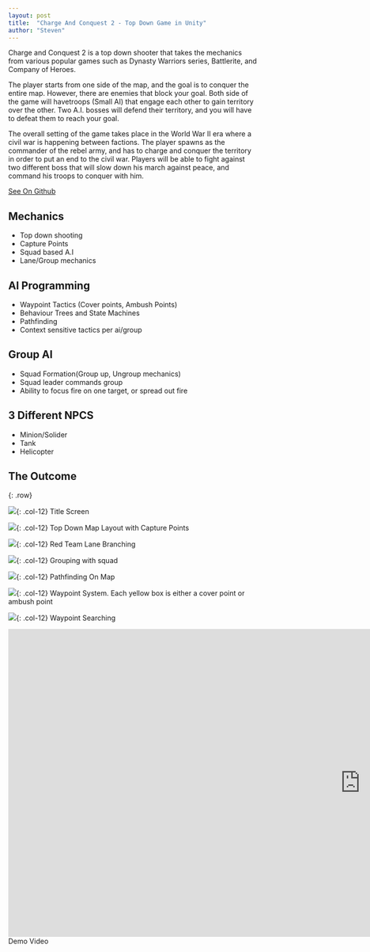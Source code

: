 ```yaml
---
layout: post
title:  "Charge And Conquest 2 - Top Down Game in Unity"
author: "Steven"
---
```


Charge and Conquest 2 is a top down shooter that takes the mechanics from various popular games such as Dynasty Warriors series, Battlerite, and Company of Heroes. 

The player starts from one side of the map, and the goal is to conquer the entire map. However, there are enemies that block your goal. Both side of the game will havetroops (Small AI) that engage each other to gain territory over the other. Two A.I. bosses will defend their territory, and you will have to defeat them to reach your goal. 

The overall setting of the game takes place in the World War II era where a civil war is happening between factions. The player spawns as the commander of the rebel army, and has to charge and conquer the territory in order to put an end to the civil war. Players will be able to fight against two different boss that will slow down his march against peace, and command his troops to conquer with him. 

[See On Github](https://github.com/tucci/Charge-Conquest2)

## Mechanics
- Top down shooting
- Capture Points
- Squad based A.I
- Lane/Group mechanics


## AI Programming
- Waypoint Tactics (Cover points, Ambush Points)
- Behaviour Trees and State Machines
- Pathfinding
- Context sensitive tactics per ai/group

## Group AI
- Squad Formation(Group up, Ungroup mechanics)
- Squad leader commands group
- Ability to focus fire on one target, or spread out fire

## 3 Different NPCS
- Minion/Solider
- Tank
- Helicopter


## The Outcome

{: .row}


![]({{site.url}}/assets/charge_conquest2/title_screen.png){: .col-12}
Title Screen

![]({{site.url}}/assets/charge_conquest2/top_down_cover.jpg){: .col-12}
Top Down Map Layout with Capture Points

![]({{site.url}}/assets/charge_conquest2/top_down_lanes.jpg){: .col-12}
Red Team Lane Branching

![]({{site.url}}/assets/charge_conquest2/group_formation.png){: .col-12}
Grouping with squad

![]({{site.url}}/assets/charge_conquest2/pathfinding.png){: .col-12}
Pathfinding On Map

![]({{site.url}}/assets/charge_conquest2/waypoints.png){: .col-12}
Waypoint System. Each yellow box is either a cover point or ambush point

![]({{site.url}}/assets/charge_conquest2/coverpoints.png){: .col-12}
Waypoint Searching

<iframe class="col-12" width="1423" height="622" src="https://www.youtube.com/embed/IPaKDSmjazY" frameborder="0" allow="autoplay; encrypted-media" allowfullscreen></iframe>
Demo Video